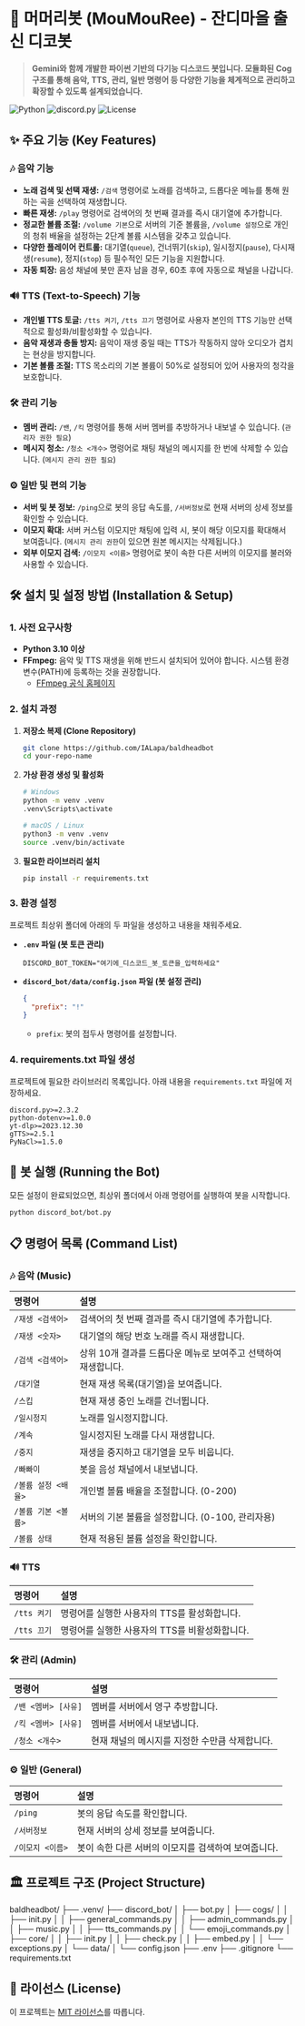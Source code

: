 # 🎵 머머리봇 (MouMouRee) - 잔디마을 출신 디코봇


> **Gemini와 함께 개발한 파이썬 기반의 다기능 디스코드 봇입니다. 모듈화된 Cog 구조를 통해 음악, TTS, 관리, 일반 명령어 등 다양한 기능을 체계적으로 관리하고 확장할 수 있도록 설계되었습니다.**

![Python](https://img.shields.io/badge/Python-3.10%2B-blue?logo=python)
![discord.py](https://img.shields.io/badge/discord.py-2.3.2-7289DA?logo=discord)
![License](https://img.shields.io/badge/License-MIT-yellow.svg)

## ✨ 주요 기능 (Key Features)

### 🎶 음악 기능
* **노래 검색 및 선택 재생:** `/검색` 명령어로 노래를 검색하고, 드롭다운 메뉴를 통해 원하는 곡을 선택하여 재생합니다.
* **빠른 재생:** `/play` 명령어로 검색어의 첫 번째 결과를 즉시 대기열에 추가합니다.
* **정교한 볼륨 조절:** `/volume 기본`으로 서버의 기준 볼륨을, `/volume 설정`으로 개인의 청취 배율을 설정하는 2단계 볼륨 시스템을 갖추고 있습니다.
* **다양한 플레이어 컨트롤:** 대기열(`queue`), 건너뛰기(`skip`), 일시정지(`pause`), 다시재생(`resume`), 정지(`stop`) 등 필수적인 모든 기능을 지원합니다.
* **자동 퇴장:** 음성 채널에 봇만 혼자 남을 경우, 60초 후에 자동으로 채널을 나갑니다.

### 🔊 TTS (Text-to-Speech) 기능
* **개인별 TTS 토글:** `/tts 켜기`, `/tts 끄기` 명령어로 사용자 본인의 TTS 기능만 선택적으로 활성화/비활성화할 수 있습니다.
* **음악 재생과 충돌 방지:** 음악이 재생 중일 때는 TTS가 작동하지 않아 오디오가 겹치는 현상을 방지합니다.
* **기본 볼륨 조절:** TTS 목소리의 기본 볼륨이 50%로 설정되어 있어 사용자의 청각을 보호합니다.

### 🛠️ 관리 기능
* **멤버 관리:** `/밴`, `/킥` 명령어를 통해 서버 멤버를 추방하거나 내보낼 수 있습니다. (`관리자 권한 필요`)
* **메시지 청소:** `/청소 <개수>` 명령어로 채팅 채널의 메시지를 한 번에 삭제할 수 있습니다. (`메시지 관리 권한 필요`)

### ⚙️ 일반 및 편의 기능
* **서버 및 봇 정보:** `/ping`으로 봇의 응답 속도를, `/서버정보`로 현재 서버의 상세 정보를 확인할 수 있습니다.
* **이모지 확대:** 서버 커스텀 이모지만 채팅에 입력 시, 봇이 해당 이모지를 확대해서 보여줍니다. (`메시지 관리 권한`이 있으면 원본 메시지는 삭제됩니다.)
* **외부 이모지 검색:** `/이모지 <이름>` 명령어로 봇이 속한 다른 서버의 이모지를 불러와 사용할 수 있습니다.

## 🛠️ 설치 및 설정 방법 (Installation & Setup)

### 1. 사전 요구사항
* **Python 3.10 이상**
* **FFmpeg:** 음악 및 TTS 재생을 위해 반드시 설치되어 있어야 합니다. 시스템 환경 변수(PATH)에 등록하는 것을 권장합니다.
  * [FFmpeg 공식 홈페이지](https://ffmpeg.org/download.html)

### 2. 설치 과정

1.  **저장소 복제 (Clone Repository)**
    ```bash
    git clone https://github.com/IALapa/baldheadbot
    cd your-repo-name
    ```
2.  **가상 환경 생성 및 활성화**
    ```bash
    # Windows
    python -m venv .venv
    .venv\Scripts\activate

    # macOS / Linux
    python3 -m venv .venv
    source .venv/bin/activate
    ```
3.  **필요한 라이브러리 설치**
    ```bash
    pip install -r requirements.txt
    ```

### 3. 환경 설정
프로젝트 최상위 폴더에 아래의 두 파일을 생성하고 내용을 채워주세요.

* **`.env` 파일 (봇 토큰 관리)**
    ```
    DISCORD_BOT_TOKEN="여기에_디스코드_봇_토큰을_입력하세요"
    ```

* **`discord_bot/data/config.json` 파일 (봇 설정 관리)**
    ```json
    {
      "prefix": "!"
    }
    ```
    * `prefix`: 봇의 접두사 명령어를 설정합니다.

### 4. requirements.txt 파일 생성
프로젝트에 필요한 라이브러리 목록입니다. 아래 내용을 `requirements.txt` 파일에 저장하세요.

    discord.py>=2.3.2
    python-dotenv>=1.0.0
    yt-dlp>=2023.12.30
    gTTS>=2.5.1
    PyNaCl>=1.5.0
    
## 🚀 봇 실행 (Running the Bot)
모든 설정이 완료되었으면, 최상위 폴더에서 아래 명령어를 실행하여 봇을 시작합니다.
```bash
python discord_bot/bot.py
```

## 📋 명령어 목록 (Command List)

### 🎶 음악 (Music)
| 명령어 | 설명 |
| :--- | :--- |
| `/재생 <검색어>` | 검색어의 첫 번째 결과를 즉시 대기열에 추가합니다. |
| `/재생 <숫자>` | 대기열의 해당 번호 노래를 즉시 재생합니다. |
| `/검색 <검색어>` | 상위 10개 결과를 드롭다운 메뉴로 보여주고 선택하여 재생합니다. |
| `/대기열` | 현재 재생 목록(대기열)을 보여줍니다. |
| `/스킵` | 현재 재생 중인 노래를 건너뜁니다. |
| `/일시정지` | 노래를 일시정지합니다. |
| `/계속` | 일시정지된 노래를 다시 재생합니다. |
| `/중지` | 재생을 중지하고 대기열을 모두 비웁니다. |
| `/빠빠이` | 봇을 음성 채널에서 내보냅니다. |
| `/볼륨 설정 <배율>` | 개인별 볼륨 배율을 조절합니다. (0-200) |
| `/볼륨 기본 <볼륨>` | 서버의 기본 볼륨을 설정합니다. (0-100, 관리자용) |
| `/볼륨 상태` | 현재 적용된 볼륨 설정을 확인합니다. |

### 🔊 TTS
| 명령어 | 설명 |
| :--- | :--- |
| `/tts 켜기` | 명령어를 실행한 사용자의 TTS를 활성화합니다. |
| `/tts 끄기` | 명령어를 실행한 사용자의 TTS를 비활성화합니다. |

### 🛠️ 관리 (Admin)
| 명령어 | 설명 |
| :--- | :--- |
| `/밴 <멤버> [사유]` | 멤버를 서버에서 영구 추방합니다. |
| `/킥 <멤버> [사유]` | 멤버를 서버에서 내보냅니다. |
| `/청소 <개수>` | 현재 채널의 메시지를 지정한 수만큼 삭제합니다. |

### ⚙️ 일반 (General)
| 명령어 | 설명 |
| :--- | :--- |
| `/ping` | 봇의 응답 속도를 확인합니다. |
| `/서버정보` | 현재 서버의 상세 정보를 보여줍니다. |
| `/이모지 <이름>` | 봇이 속한 다른 서버의 이모지를 검색하여 보여줍니다. |

## 🏛️ 프로젝트 구조 (Project Structure)
baldheadbot/
├── .venv/
├── discord_bot/
│   ├── bot.py
│   ├── cogs/
│   │   ├── init.py
│   │   ├── general_commands.py
│   │   ├── admin_commands.py
│   │   ├── music.py
│   │   ├── tts_commands.py
│   │   └── emoji_commands.py
│   ├── core/
│   │   ├── init.py
│   │   ├── check.py
│   │   ├── embed.py
│   │   └── exceptions.py
│   └── data/
│       └── config.json
├── .env
├── .gitignore
└── requirements.txt


## 📄 라이선스 (License)
이 프로젝트는 [MIT 라이선스](https://opensource.org/licenses/MIT)를 따릅니다.
